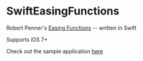 # SwiftEasingFunctions

Robert Penner's [Easing Functions](http://robertpenner.com/easing/) -- written in Swift

Supports iOS 7+

Check out the sample application [here](https://github.com/jf-rce/SwiftEasingFunctionsSample)
